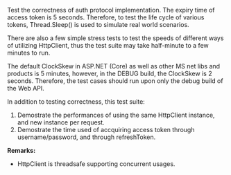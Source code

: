 ﻿Test the correctness of auth protocol implementation. The expiry time of access token is 5 seconds. Therefore, to test the life cycle of various tokens, Thread.Sleep() is used to simulate real world scenarios.

There are also a few simple stress tests to test the speeds of different ways of utilizing HttpClient, thus the test suite may take half-minute to a few minutes to run.

The default ClockSkew in ASP.NET (Core) as well as other MS net libs and products is 5 minutes, however, in the DEBUG build, the ClockSkew is 2 seconds. Therefore, the test cases should run upon only the debug build of the Web API.


In addition to testing correctness, this test suite:
1. Demostrate the performances of using the same HttpClient instance, and new instance per request.
1. Demostrate the time used of accquiring access token through username/password, and through refreshToken.


**Remarks:**

* HttpClient is threadsafe supporting concurrent usages.